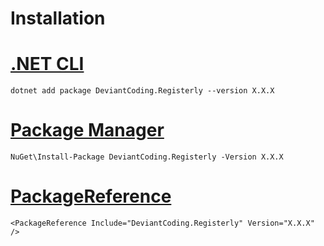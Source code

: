 # Installation

# [.NET CLI](#tab/dotnet)
```
dotnet add package DeviantCoding.Registerly --version X.X.X
```

# [Package Manager](#tab/package-manager)
```
NuGet\Install-Package DeviantCoding.Registerly -Version X.X.X
```

# [PackageReference](#tab/package-reference)
```
<PackageReference Include="DeviantCoding.Registerly" Version="X.X.X" />
```
